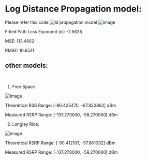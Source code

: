 # Log Distance Propagation model:

Please refer this code ![ld propagation model](s3_ldpl.m)
![image](https://github.com/user-attachments/assets/866c1521-42e1-41f1-b08b-d3770f7653af) 

Fitted Path Loss Exponent (n): -2.5635

MSE: 113.4662

RMSE: 10.6521

## other models:
<br>

1. Free Space

![image](https://github.com/user-attachments/assets/1bdf9454-55cc-411e-be4a-9ed805a3e00e)

Theoretical RSS Range: [-90.425470, -67.832862] dBm

Measured RSRP Range: [-137.270000, -58.270000] dBm
<br>


2. Longley Rice:

![image](https://github.com/user-attachments/assets/5d638c5d-83c4-4a16-9aef-58840b8043d4)

Theoretical RSRP Range: [-90.412107, -57.661302] dBm

Measured RSRP Range: [-137.270000, -58.270000] dBm



